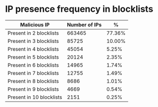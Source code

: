 # IP presence frequency in blocklists
| Malicious IP | Number of IPs | % |
|----|----|----|
| Present in 2 blocklists | 663465 | 77.36% |
| Present in 3 blocklists | 85725 | 10.00% |
| Present in 4 blocklists | 45054 | 5.25% |
| Present in 5 blocklists | 20124 | 2.35% |
| Present in 6 blocklists | 14965 | 1.74% |
| Present in 7 blocklists | 12755 | 1.49% |
| Present in 8 blocklists | 8686 | 1.01% |
| Present in 9 blocklists | 4669 | 0.54% |
| Present in 10 blocklists | 2151 | 0.25% |
